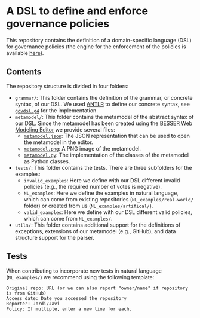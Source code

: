 # A DSL to define and enforce governance policies

This repository contains the definition of a domain-specific language (DSL) for governance policies (the engine for the enforcement of the policies is available [here](https://github.com/BESSER-PEARL/GovernanceDecisionEngine)).

## Contents

The repository structure is divided in four folders:
* `grammar/`: This folder contains the definition of the grammar, or concrete syntax, of our DSL. We used [ANTLR](https://www.antlr.org/) to define our concrete syntax, see [`govdsl.g4`](grammar/govdsl.g4) for the implementation.
* `metamodel/`: This folder contains the metamodel of the abstract syntax of our DSL. Since the metamodel has been created using the [BESSER Web Modeling Editor](https://editor.besser-pearl.org/) we provide several files:
    - [`metamodel.json`](metamodel/governance.py): The JSON representation that can be used to open the metamodel in the editor.
    - [`metamodel.png`](metamodel/metamodel.png): A PNG image of the metamodel.
    - [`metamodel.py`](metamodel/governance.py): The implementation of the classes of the metamodel as Python classes.
* `tests/`: This folder contains the tests. There are three subfolders for the examples:
    - `invalid_examples`: Here we define with our DSL different invalid policies (e.g., the required number of votes is negative).
    - `NL_examples`: Here we define the examples in natural language, which can come from existing repositories (`NL_examples/real-world/` folder) or created from us (`NL_examples/artifical/`).
    - `valid_examples`: Here we define with our DSL different valid policies, which can come from `NL_examples/`.
* `utils/`: This folder contains additional support for the definitions of exceptions, extensions of our metamodel (e.g., GitHub), and data structure support for the parser.

## Tests

When contributing to incorporate new tests in natural language (`NL_examples/`) we recommend using the following template:

```
Original repo: URL (or we can also report "owner/name" if repository is from GitHub)
Access date: Date you accessed the repository
Reporter: Jordi/Javi
Policy: If multiple, enter a new line for each.
```
